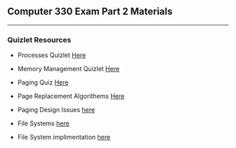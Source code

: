 ## Computer 330 Exam Part 2 Materials

---

### Quizlet Resources

- Processes Quizlet [Here](https://quizlet.com/_bbrxre?x=1qqt&i=qpnv8)
  
- Memory Management Quizlet [Here](https://quizlet.com/_bbs00s?x=1qqt&i=qpnv8)

- Paging Quiz [Here](https://quizlet.com/_bcxygv?x=1qqt&i=qpnv8)

- Page Replacement Algorithems [Here](https://quizlet.com/_beavdr?x=1qqt&i=qpnv8)

- Paging Design Issues [here](https://quizlet.com/_beb39a?x=1qqt&i=qpnv8)

- File Systems [here](https://quizlet.com/_bebapl?x=1qqt&i=qpnv8)

- File System implimentation [here](https://quizlet.com/_bebp09?x=1qqt&i=qpnv8)
